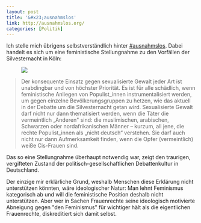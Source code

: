 ```yaml
---
layout: post
title: '&#x23;ausnahmslos'
link: http://ausnahmslos.org/
categories: [Politik]
---
```


Ich stelle mich übrigens selbstverständlich hinter [#ausnahmslos](http://ausnahmslos.org/). Dabei handelt es sich um eine feministische Stellungnahme zu den Vorfällen der Silvesternacht in Köln:

<figure><img src='/images/ausnahmslos.jpeg' /><figcaption></figcaption></figure>

> Der konsequente Einsatz gegen sexualisierte Gewalt jeder Art ist unabdingbar und von höchster Priorität. Es ist für alle schädlich, wenn feministische Anliegen von Populist_innen instrumentalisiert werden, um gegen einzelne Bevölkerungsgruppen zu hetzen, wie das aktuell in der Debatte um die Silvesternacht getan wird.
> Sexualisierte Gewalt darf nicht nur dann thematisiert werden, wenn die Täter die vermeintlich „Anderen" sind: die muslimischen, arabischen, Schwarzen oder nordafrikanischen Männer – kurzum, all jene, die rechte Populist_innen als „nicht deutsch“ verstehen. Sie darf auch nicht nur dann Aufmerksamkeit finden, wenn die Opfer (vermeintlich) weiße Cis-Frauen sind.

Das so eine Stellungnahme überhaupt notwendig war, zeigt den traurigen, vergifteten Zustand der politisch-gesellschaftlichen Debattenkultur in Deutschland.

Der einzige mir erklärliche Grund, weshalb Menschen diese Erklärung nicht unterstützen könnten, wäre ideologischer Natur: Man lehnt Feminismus kategorisch ab und will die feministische Position deshalb nicht unterstützen. Aber wer in Sachen Frauenrechte seine ideologisch motivierte Abneigung gegen "den Feminismus" für wichtiger hält als die eigentlichen Frauenrechte, diskreditiert sich damit selbst.